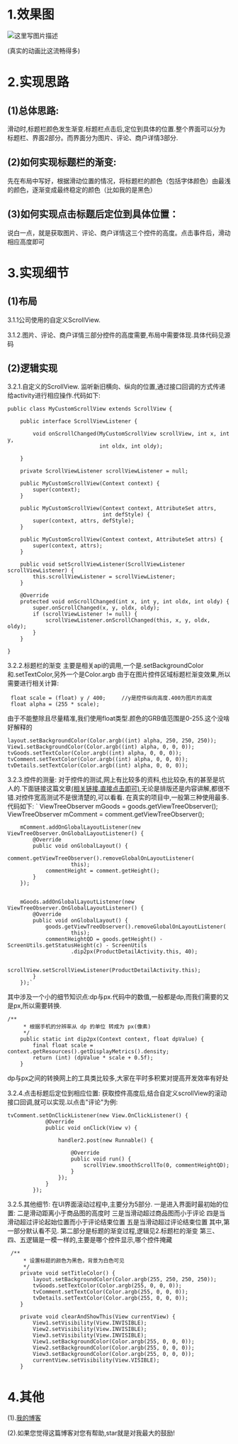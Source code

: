 # 1.效果图
 
  ![这里写图片描述](https://github.com/gaolh89/ProductDetailsUi/blob/master/uigit/20170701214412871.gif)
  
  (真实的动画比这流畅得多)
 
# 2.实现思路

## (1)总体思路:

   滑动时,标题栏颜色发生渐变.标题栏点击后,定位到具体的位置.整个界面可以分为标题栏、界面2部分。而界面分为图片、评论、商户详情3部分.
  
## (2)如何实现标题栏的渐变:
   先在布局中写好，根据滑动位置的情况，将标题栏的颜色（包括字体颜色）由最浅的颜色，逐渐变成最终稳定的颜色（比如我的是黑色）

## (3)如何实现点击标题后定位到具体位置：
   说白一点，就是获取图片、评论、商户详情这三个控件的高度。点击事件后，滑动相应高度即可    


# 3.实现细节

## (1)布局     
3.1.1公司使用的自定义ScrollView.

3.1.2.图片、评论、商户详情三部分控件的高度需要,布局中需要体现.具体代码见源码
## (2)逻辑实现
3.2.1.自定义的ScrollView.
    监听新旧横向、纵向的位置,通过接口回调的方式传递给activity进行相应操作.代码如下:

```
public class MyCustomScrollView extends ScrollView {

    public interface ScrollViewListener {

        void onScrollChanged(MyCustomScrollView scrollView, int x, int y,
                             int oldx, int oldy);

    }

    private ScrollViewListener scrollViewListener = null;

    public MyCustomScrollView(Context context) {
        super(context);
    }

    public MyCustomScrollView(Context context, AttributeSet attrs,
                              int defStyle) {
        super(context, attrs, defStyle);
    }

    public MyCustomScrollView(Context context, AttributeSet attrs) {
        super(context, attrs);
    }

    public void setScrollViewListener(ScrollViewListener scrollViewListener) {
        this.scrollViewListener = scrollViewListener;
    }

    @Override
    protected void onScrollChanged(int x, int y, int oldx, int oldy) {
        super.onScrollChanged(x, y, oldx, oldy);
        if (scrollViewListener != null) {
            scrollViewListener.onScrollChanged(this, x, y, oldx, oldy);
        }
    }

}
```
3.2.2.标题栏的渐变
     主要是相关api的调用,一个是.setBackgroundColor 和.setTextColor,另外一个是Color.argb
     由于在图片控件区域标题栏渐变效果,所以需要进行相关计算:
 

```
 float scale = (float) y / 400;     //y是控件纵向高度.400为图片的高度
 float alpha = (255 * scale);
```
由于不能整除且尽量精准,我们使用float类型.颜色的GRB值范围是0-255.这个没啥好解释的

```
layout.setBackgroundColor(Color.argb((int) alpha, 250, 250, 250));
View1.setBackgroundColor(Color.argb((int) alpha, 0, 0, 0));
tvGoods.setTextColor(Color.argb((int) alpha, 0, 0, 0));
tvComment.setTextColor(Color.argb((int) alpha, 0, 0, 0));                
tvDetails.setTextColor(Color.argb((int) alpha, 0, 0, 0));
```

3.2.3.控件的测量:
对于控件的测试,网上有比较多的资料,也比较杂,有的甚至是坑人的.下面链接这篇文章[(相关链接.直接点击即可)](http://blog.csdn.net/johnny901114/article/details/7839512),无论是排版还是内容讲解,都很不错.对控件宽高测试不是很清楚的,可以看看.
在真实的项目中,一般第三种使用最多.代码如下:
` ViewTreeObserver mGoods = goods.getViewTreeObserver();
        ViewTreeObserver mComment = comment.getViewTreeObserver();

        mComment.addOnGlobalLayoutListener(new ViewTreeObserver.OnGlobalLayoutListener() {
            @Override
            public void onGlobalLayout() {
                comment.getViewTreeObserver().removeGlobalOnLayoutListener(
                        this);
                commentHeight = comment.getHeight();
            }
        });


        mGoods.addOnGlobalLayoutListener(new ViewTreeObserver.OnGlobalLayoutListener() {
            @Override
            public void onGlobalLayout() {
                goods.getViewTreeObserver().removeGlobalOnLayoutListener(
                        this);
                commentHeightQD = goods.getHeight() - ScreenUtils.getStatusHeight(c) - ScreenUtils
                        .dip2px(ProductDetailActivity.this, 40);

                scrollView.setScrollViewListener(ProductDetailActivity.this);
            }
        });`

其中涉及一个小的细节知识点:dp与px.代码中的数值,一般都是dp,而我们需要的又是px,所以需要转换.

```
/**
     * 根据手机的分辨率从 dp 的单位 转成为 px(像素)
     */
    public static int dip2px(Context context, float dpValue) {
        final float scale = context.getResources().getDisplayMetrics().density;
        return (int) (dpValue * scale + 0.5f);
    }
```
dp与px之间的转换网上的工具类比较多,大家在平时多积累对提高开发效率有好处

3.2.4.点击标题后定位到相应位置:
获取控件高度后,结合自定义scrollView的滚动接口回调,就可以实现.以点击"评论"为例:

```
tvComment.setOnClickListener(new View.OnClickListener() {
            @Override
            public void onClick(View v) {

                handler2.post(new Runnable() {

                    @Override
                    public void run() {
                        scrollView.smoothScrollTo(0, commentHeightQD);
                    }
                });
            }
        });
```

3.2.5.其他细节:
在UI界面滚动过程中,主要分为5部分.
一是进入界面时最初始的位置: 
二是滑动距离小于商品图的高度时
三是当滑动超过商品图而小于评论
四是当滑动超过评论起始位置而小于评论结束位置
五是当滑动超过评论结束位置
其中,第一部分默认看不见.
第二部分是标题的渐变过程,逻辑见2.标题栏的渐变
第三、四、五逻辑是一模一样的,主要是哪个控件显示,哪个控件掩藏

```
 /**
     * 设置标题的颜色为黑色，背景为白色可见
     */
    private void setTitleColor() {
        layout.setBackgroundColor(Color.argb(255, 250, 250, 250));
        tvGoods.setTextColor(Color.argb(255, 0, 0, 0));
        tvComment.setTextColor(Color.argb(255, 0, 0, 0));
        tvDetails.setTextColor(Color.argb(255, 0, 0, 0));
    }

    private void clearAndShowThis(View currentView) {
        View1.setVisibility(View.INVISIBLE);
        View2.setVisibility(View.INVISIBLE);
        View3.setVisibility(View.INVISIBLE);
        View1.setBackgroundColor(Color.argb(255, 0, 0, 0));
        View2.setBackgroundColor(Color.argb(255, 0, 0, 0));
        View3.setBackgroundColor(Color.argb(255, 0, 0, 0));
        currentView.setVisibility(View.VISIBLE);
    }
```


# 4.其他

 (1).[我的博客](http://blog.csdn.net/gaolh89/article/details/74080088)
 
 (2).如果您觉得这篇博客对您有帮助,star就是对我最大的鼓励!
